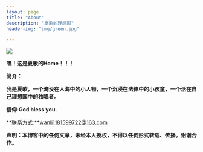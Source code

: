 ```yaml
---
layout: page
title: "About"
description: "夏歌的理想国" 
header-img: "img/green.jpg"

---
```



![](https://i.imgur.com/K0MNfKM.jpg)


**嘿！这是夏歌的Home！！！**


**简介：**

**我是夏歌，一个淹没在人海中的小人物，一个沉浸在法律中的小孩童，一个活在自己理想国中的独唱者。**

**信仰:God bless you.**

**联系方式:**wanli1181599722@163.com

**声明：本博客中的任何文章，未经本人授权，不得以任何形式转载、传播。谢谢合作。**